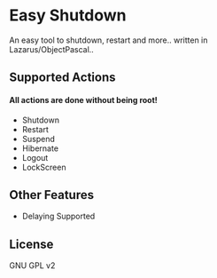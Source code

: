 # Easy Shutdown
  An easy tool to shutdown, restart and more.. written in Lazarus/ObjectPascal..
## Supported Actions
####  All actions are done without being root!
  * Shutdown
  * Restart
  * Suspend
  * Hibernate
  * Logout
  * LockScreen
## Other Features
  * Delaying Supported

## License
  GNU GPL v2

